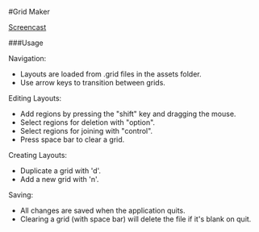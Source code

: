 #Grid Maker

[Screencast](http://www.youtube.com/watch?v=JWHiI1-KH2Q)

###Usage

Navigation:  

* Layouts are loaded from .grid files in the assets folder.
* Use arrow keys to transition between grids.

Editing Layouts:  

* Add regions by pressing the "shift" key and dragging the mouse. 
* Select regions for deletion with "option".
* Select regions for joining with "control".
* Press space bar to clear a grid.

Creating Layouts:

* Duplicate a grid with 'd'.
* Add a new grid with 'n'.

Saving:  

* All changes are saved when the application quits.
* Clearing a grid (with space bar) will delete the file if it's blank on quit.
